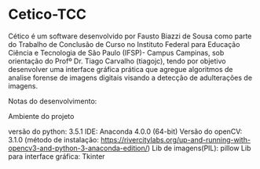 # Cetico-TCC

Cético é um software desenvolvido por Fausto Biazzi de Sousa como parte do Trabalho de Conclusão de Curso no Instituto Federal para Educação Ciência e Tecnologia de São Paulo (IFSP)- Campus Campinas, sob orientação do Profº Dr. Tiago Carvalho (tiagojc), tendo por objetivo desenvolver uma interface gráfica prática que agregue algoritmos de analise forense de imagens digitais visando a detecção de adulterações de imagens.

Notas do desenvolvimento:

Ambiente do projeto

versão do python: 3.5.1 
IDE: Anaconda 4.0.0 (64-bit)
Versão do openCV: 3.1.0 (método de instalação: https://rivercitylabs.org/up-and-running-with-opencv3-and-python-3-anaconda-edition/) 
Lib de imagens(PIL): pillow
Lib para interface gráfica: Tkinter

